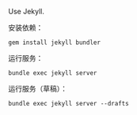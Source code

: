 Use Jekyll.

安装依赖：
```
gem install jekyll bundler
```
运行服务：
```
bundle exec jekyll server
```
运行服务（草稿）：
```
bundle exec jekyll server --drafts
```